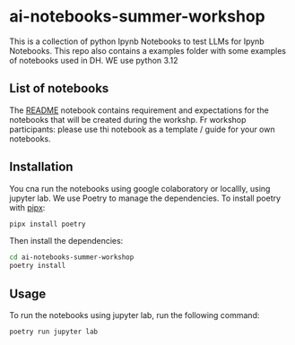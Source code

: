 # ai-notebooks-summer-workshop

This is a collection of python Ipynb Notebooks to test LLMs for Ipynb Notebooks. This repo also contains a examples folder with some examples of notebooks used in DH.
WE use python 3.12

## List of notebooks

The [README](https://colab.research.google.com/github/C2DH/ai-notebooks-summer-workshop/blob/master/notebooks/README.ipynb) notebook contains requirement and expectations for the notebooks that will be created during the workshp. Fr workshop participants: please use thi notebook as a template / guide for your own notebooks.

## Installation

You cna run the notebooks using google colaboratory or locallly, using jupyter lab.
We use Poetry to manage the dependencies. To install poetry with [pipx](https://github.com/pypa/pipx):

```sh
pipx install poetry
```

Then install the dependencies:

```sh
cd ai-notebooks-summer-workshop
poetry install
```

## Usage

To run the notebooks using jupyter lab, run the following command:

```sh
poetry run jupyter lab
```
